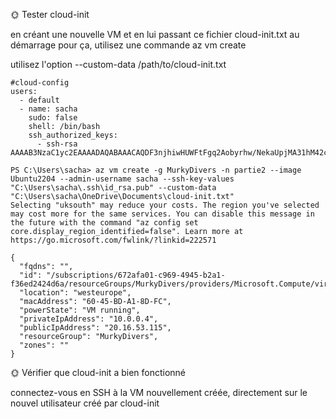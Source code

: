 🌞 Tester cloud-init

en créant une nouvelle VM et en lui passant ce fichier cloud-init.txt au démarrage
pour ça, utilisez une commande az vm create

utilisez l'option --custom-data /path/to/cloud-init.txt
```
#cloud-config
users:
  - default
  - name: sacha
    sudo: false
    shell: /bin/bash
    ssh_authorized_keys:
      - ssh-rsa AAAAB3NzaC1yc2EAAAADAQABAAACAQDF3njhiwHUWFtFgq2Aobyrhw/NekaUpjMA31hM42cRAbg07YGQLIevHuDYj/Nb4q0cOw7VU
```
```
PS C:\Users\sacha> az vm create -g MurkyDivers -n partie2 --image Ubuntu2204 --admin-username sacha --ssh-key-values "C:\Users\sacha\.ssh\id_rsa.pub" --custom-data "C:\Users\sacha\OneDrive\Documents\cloud-init.txt"
Selecting "uksouth" may reduce your costs. The region you've selected may cost more for the same services. You can disable this message in the future with the command "az config set core.display_region_identified=false". Learn more at https://go.microsoft.com/fwlink/?linkid=222571

{
  "fqdns": "",
  "id": "/subscriptions/672afa01-c969-4945-b2a1-f36ed2424d6a/resourceGroups/MurkyDivers/providers/Microsoft.Compute/virtualMachines/partie2",
  "location": "westeurope",
  "macAddress": "60-45-BD-A1-8D-FC",
  "powerState": "VM running",
  "privateIpAddress": "10.0.0.4",
  "publicIpAddress": "20.16.53.115",
  "resourceGroup": "MurkyDivers",
  "zones": ""
}
```
🌞 Vérifier que cloud-init a bien fonctionné

connectez-vous en SSH à la VM nouvellement créée, directement sur le nouvel utilisateur créé par cloud-init
```

```
